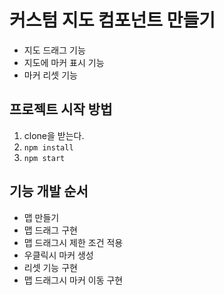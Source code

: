 # 커스텀 지도 컴포넌트 만들기

- 지도 드래그 기능
- 지도에 마커 표시 기능
- 마커 리셋 기능

## 프로젝트 시작 방법

1. clone을 받는다.
2. `npm install`
3. `npm start`

## 기능 개발 순서

- 맵 만들기
- 맵 드래그 구현
- 맵 드래그시 제한 조건 적용
- 우클릭시 마커 생성
- 리셋 기능 구현
- 맵 드래그시 마커 이동 구현
